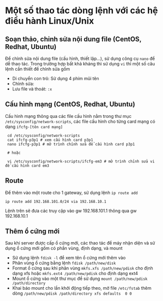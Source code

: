 # Một số thao tác dòng lệnh với các hệ điều hành Linux/Unix

## Soạn thảo, chỉnh sửa nội dung file (CentOS, Redhat, Ubuntu)

Để chỉnh sửa nội dung file (cấu hình, thiết lập...), sử dụng công cụ ``nano`` để dễ thao tác.
Trong trường hợp bất khả kháng thì sử dụng ``vi`` thì một số câu lệnh cần thiết để chỉnh sửa gồm

 - Di chuyển con trỏ: Sử dụng 4 phím mũi tên
 - Chỉnh sửa:
 - Lưu file và thoát: ``:x``
 
 ## Cấu hình mạng (CentOS, Redhat, Ubuntu)
 
 Cấu hình mạng thông qua các file cấu hình nằm trong thư mục ``/etc/sysconfig/network-scripts``,
 các file cấu hình cho từng card mạng có dạng ``ifcfg-[tên card mạng]``
 
     cd /etc/sysconfig/network-scripts
     cat ifcfg-p3p1 # xem cấu hình card p3p1
     nano ifcfg-p3p1 # mở trình chỉnh sửa để cấu hình card p3p1
     
     # hoặc
     
     vi /etc/sysconfig/network-scripts/ifcfg-em3 # mở trình chỉnh sửa vi để cấu hình card em3

## Route

Để thêm vào một route cho 1 gateway, sử dụng lệnh ``ip route add``

    ip route add 192.168.101.0/24 via 192.168.10.1
    
Lệnh trên sẽ đưa các truy cập vào gw 192.168.101.1 thông qua gw 192.168.10.1

## Thêm ổ cứng mới

Sau khi server được cấp ổ cứng mới, các thao tác để máy nhận diện và sử dụng ổ cứng mới gồm có phần vùng, định dạng, và mount

 - Sử dụng lệnh ``fdisk -l`` để xem tên ổ cứng mới thêm vào
 - Phân vùng ổ cứng bằng lệnh ``fdisk /path/new/disk``
 - Format ổ cứng sau khi phân vùng ``mkfs.xfs /path/new/pdisk`` cho định dạng xfs hoặc ``mkfs.ext4 /path/new/pdisk`` cho định dạng ext4
 - Mount ổ cứng vào một thư mục để sử dụng ``mount /path/new/pdisk /path/directory``
 - Khai báo mount cho lần khởi động tiếp theo, mở file ``/etc/fstab`` thêm dòng ``/path/new/pdisk /path/directory xfs defaults  0 0``
   
